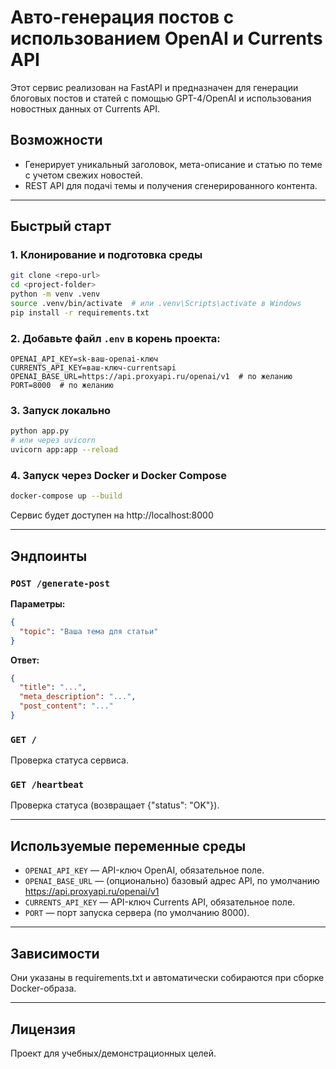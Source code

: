 # Авто-генерация постов с использованием OpenAI и Currents API

Этот сервис реализован на FastAPI и предназначен для генерации блоговых постов и статей с помощью GPT-4/OpenAI и использования новостных данных от Currents API.

## Возможности
- Генерирует уникальный заголовок, мета-описание и статью по теме с учетом свежих новостей.
- REST API для подачі темы и получения сгенерированного контента.

---

## Быстрый старт

### 1. Клонирование и подготовка среды
```bash
git clone <repo-url>
cd <project-folder>
python -m venv .venv
source .venv/bin/activate  # или .venv\Scripts\activate в Windows
pip install -r requirements.txt
```

### 2. Добавьте файл `.env` в корень проекта:
```
OPENAI_API_KEY=sk-ваш-openai-ключ
CURRENTS_API_KEY=ваш-ключ-currentsapi
OPENAI_BASE_URL=https://api.proxyapi.ru/openai/v1  # по желанию
PORT=8000  # по желанию
```

### 3. Запуск локально
```bash
python app.py
# или через uvicorn
uvicorn app:app --reload
```

### 4. Запуск через Docker и Docker Compose
```bash
docker-compose up --build
```

Сервис будет доступен на http://localhost:8000

---
## Эндпоинты

### `POST /generate-post`
**Параметры:**
```json
{
  "topic": "Ваша тема для статьи"
}
```
**Ответ:**
```json
{
  "title": "...",
  "meta_description": "...",
  "post_content": "..."
}
```

### `GET /`
Проверка статуса сервиса.

### `GET /heartbeat`
Проверка статуса (возвращает {"status": "OK"}).

---
## Используемые переменные среды
- `OPENAI_API_KEY` — API-ключ OpenAI, обязательное поле.
- `OPENAI_BASE_URL` — (опционально) базовый адрес API, по умолчанию https://api.proxyapi.ru/openai/v1
- `CURRENTS_API_KEY` — API-ключ Currents API, обязательное поле.
- `PORT` — порт запуска сервера (по умолчанию 8000).

---
## Зависимости

Они указаны в requirements.txt и автоматически собираются при сборке Docker-образа.

---

## Лицензия
Проект для учебных/демонстрационных целей.
